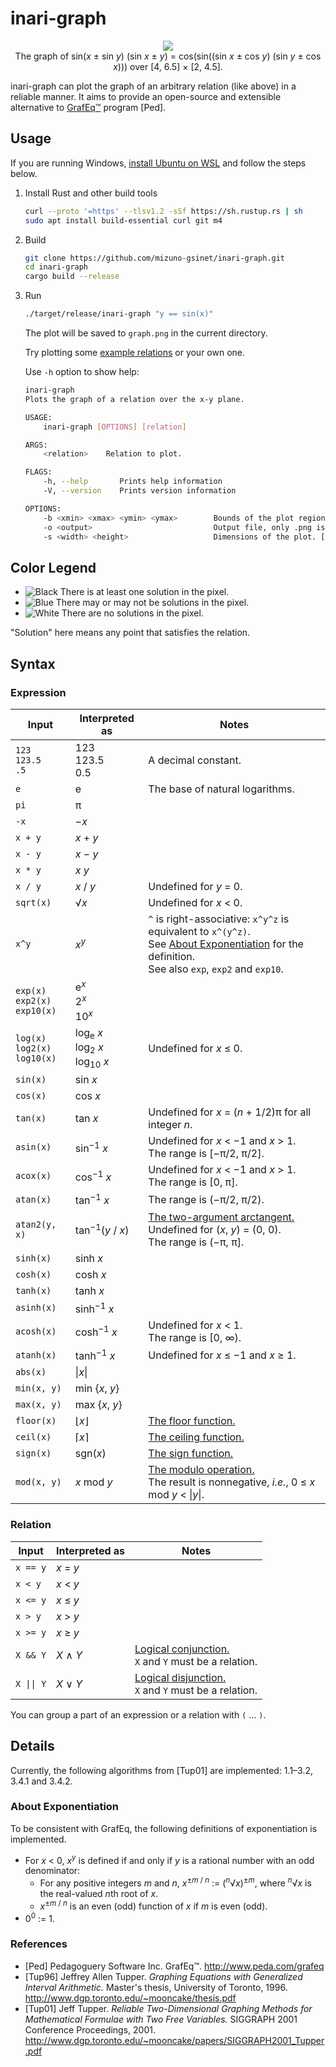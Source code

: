 # inari-graph

<p align="center">
  <img src="images/cover.gif"><br>
  The graph of sin(<i>x</i> ± sin <i>y</i>) (sin <i>x</i> ± <i>y</i>) = cos(sin((sin <i>x</i> ± cos <i>y</i>) (sin <i>y</i> ± cos <i>x</i>))) over [4, 6.5] × [2, 4.5].
</p>

inari-graph can plot the graph of an arbitrary relation (like above) in a reliable manner. It aims to provide an open-source and extensible alternative to [GrafEq™](http://www.peda.com/grafeq/) program [Ped].

## Usage

If you are running Windows, [install Ubuntu on WSL](https://ubuntu.com/wsl) and follow the steps below.

1. Install Rust and other build tools

   ```bash
   curl --proto '=https' --tlsv1.2 -sSf https://sh.rustup.rs | sh
   sudo apt install build-essential curl git m4
   ```

1. Build

   ```bash
   git clone https://github.com/mizuno-gsinet/inari-graph.git
   cd inari-graph
   cargo build --release
   ```

1. Run

   ```bash
   ./target/release/inari-graph "y == sin(x)"
   ```

   The plot will be saved to `graph.png` in the current directory.

   Try plotting some [example relations](Examples.md) or your own one.

   Use `-h` option to show help:

   ```bash
   inari-graph
   Plots the graph of a relation over the x-y plane.

   USAGE:
       inari-graph [OPTIONS] [relation]

   ARGS:
       <relation>    Relation to plot.

   FLAGS:
       -h, --help       Prints help information
       -V, --version    Prints version information

   OPTIONS:
       -b <xmin> <xmax> <ymin> <ymax>        Bounds of the plot region. [default: -10 10 -10 10]
       -o <output>                           Output file, only .png is supported. [default: graph.png]
       -s <width> <height>                   Dimensions of the plot. [default: 1024 1024]
   ```

## Color Legend

- ![Black](images/black.png) There is at least one solution in the pixel.
- ![Blue](images/blue.png) There may or may not be solutions in the pixel.
- ![White](images/white.png) There are no solutions in the pixel.

"Solution" here means any point that satisfies the relation.

## Syntax

### Expression

| Input                                   | Interpreted as                                               | Notes                                                        |
| --------------------------------------- | ------------------------------------------------------------ | ------------------------------------------------------------ |
| `123`<br />`123.5`<br />`.5`            | 123<br />123.5<br />0.5                                      | A decimal constant.                                          |
| `e`                                     | e                                                            | The base of natural logarithms.                              |
| `pi`                                    | π                                                            |                                                              |
| `-x`                                    | −*x*                                                         |                                                              |
| `x + y`                                 | _x_ + _y_                                                    |                                                              |
| `x - y`                                 | _x_ − _y_                                                    |                                                              |
| `x * y`                                 | _x_ _y_                                                      |                                                              |
| `x / y`                                 | _x_ / _y_                                                    | Undefined for _y_ = 0.                                       |
| `sqrt(x)`                               | √*x*                                                         | Undefined for _x_ < 0.                                       |
| `x^y`                                   | _x_<sup>_y_</sup>                                            | `^` is right-associative: `x^y^z` is equivalent to `x^(y^z)`.<br />See [About Exponentiation](#about-exponentiation) for the definition.<br />See also `exp`, `exp2` and `exp10`. |
| `exp(x)`<br />`exp2(x)`<br />`exp10(x)` | e<sup>_x_</sup><br />2<sup>_x_</sup><br />10<sup>_x_</sup>   |                                                              |
| `log(x)`<br />`log2(x)`<br />`log10(x)` | log<sub>e</sub> _x_<br />log<sub>2</sub> _x_<br />log<sub>10</sub> _x_ | Undefined for _x_ ≤ 0.                                       |
| `sin(x)`                                | sin _x_                                                      |                                                              |
| `cos(x)`                                | cos _x_                                                      |                                                              |
| `tan(x)`                                | tan _x_                                                      | Undefined for _x_ = (_n_ + 1/2)π for all integer _n_.        |
| `asin(x)`                               | sin<sup>−1</sup> _x_                                         | Undefined for _x_ < −1 and _x_ > 1.<br />The range is [−π/2, π/2]. |
| `acox(x)`                               | cos<sup>−1</sup> _x_                                         | Undefined for _x_ < −1 and _x_ > 1.<br />The range is [0, π]. |
| `atan(x)`                               | tan<sup>−1</sup> _x_                                         | The range is (−π/2, π/2).                                    |
| `atan2(y, x)`                           | tan<sup>−1</sup>(_y_ / _x_)                                  | [The two-argument arctangent.](https://en.wikipedia.org/wiki/Atan2)<br />Undefined for (_x_, _y_) = (0, 0).<br />The range is (−π, π]. |
| `sinh(x)`                               | sinh _x_                                                     |                                                              |
| `cosh(x)`                               | cosh _x_                                                     |                                                              |
| `tanh(x)`                               | tanh _x_                                                     |                                                              |
| `asinh(x)`                              | sinh<sup>−1</sup> _x_                                        |                                                              |
| `acosh(x)`                              | cosh<sup>−1</sup> _x_                                        | Undefined for _x_ < 1.<br />The range is [0, ∞).             |
| `atanh(x)`                              | tanh<sup>−1</sup> _x_                                        | Undefined for _x_ ≤ −1 and _x_ ≥ 1.                          |
| `abs(x)`                                | \|_x_\|                                                      |                                                              |
| `min(x, y)`                             | min {_x_, _y_}                                               |                                                              |
| `max(x, y)`                             | max {_x_, _y_}                                               |                                                              |
| `floor(x)`                              | ⌊_x_⌋                                                        | [The floor function.](https://en.wikipedia.org/wiki/Floor_and_ceiling_functions) |
| `ceil(x)`                               | ⌈_x_⌉                                                        | [The ceiling function.](https://en.wikipedia.org/wiki/Floor_and_ceiling_functions) |
| `sign(x)`                               | sgn(_x_)                                                     | [The sign function.](https://en.wikipedia.org/wiki/Sign_function) |
| `mod(x, y)`                             | _x_ mod _y_                                                  | [The modulo operation.](https://en.wikipedia.org/wiki/Modulo_operation)<br />The result is nonnegative, _i.e._, 0 ≤ _x_ mod _y_ < \|_y_\|. |

### Relation

| Input      | Interpreted as | Notes                                                                                                          |
| ---------- | -------------- | -------------------------------------------------------------------------------------------------------------- |
| `x == y`   | _x_ = _y_      |                                                                                                                |
| `x < y`    | _x_ < _y_      |                                                                                                                |
| `x <= y`   | _x_ ≤ _y_      |                                                                                                                |
| `x > y`    | _x_ > _y_      |                                                                                                                |
| `x >= y`   | _x_ ≥ _y_      |                                                                                                                |
| `X && Y`   | _X_ ∧ _Y_      | [Logical conjunction.](https://en.wikipedia.org/wiki/Logical_conjunction)<br />`X` and `Y` must be a relation. |
| `X \|\| Y` | _X_ ∨ _Y_      | [Logical disjunction.](https://en.wikipedia.org/wiki/Logical_disjunction)<br />`X` and `Y` must be a relation. |

You can group a part of an expression or a relation with `(` … `)`.

## Details

Currently, the following algorithms from [Tup01] are implemented: 1.1–3.2, 3.4.1 and 3.4.2.

### About Exponentiation

To be consistent with GrafEq, the following definitions of exponentiation is implemented.

- For _x_ < 0, _x_<sup>_y_</sup> is defined if and only if _y_ is a rational number with an odd denominator:
  - For any positive integers _m_ and _n_, _x_<sup>±_m_ / _n_</sup> := (<sup>_n_</sup>√_x_)<sup>±_m_</sup>, where <sup>_n_</sup>√_x_ is the real-valued *n*th root of _x_.
  - _x_<sup>±_m_ / _n_</sup> is an even (odd) function of _x_ if _m_ is even (odd).
- 0<sup>0</sup> := 1.

### References

- [Ped] Pedagoguery Software Inc. GrafEq™. http://www.peda.com/grafeq
- [Tup96] Jeffrey Allen Tupper. _Graphing Equations with Generalized Interval Arithmetic._ Master's thesis, University of Toronto, 1996. http://www.dgp.toronto.edu/~mooncake/thesis.pdf
- [Tup01] Jeff Tupper. _Reliable Two-Dimensional Graphing Methods for Mathematical Formulae with Two Free Variables._ SIGGRAPH 2001 Conference Proceedings, 2001. http://www.dgp.toronto.edu/~mooncake/papers/SIGGRAPH2001_Tupper.pdf

